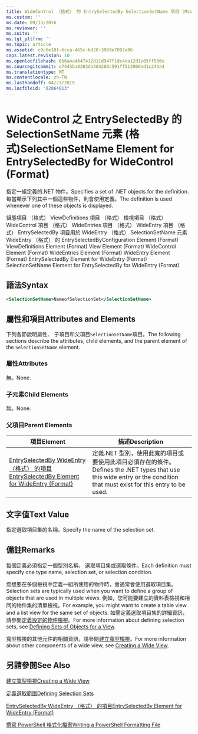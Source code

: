 ```yaml
---
title: WideControl （格式） 的 EntrySelectedBy SelectionSetName 項目 |Microsoft Docs
ms.custom: ''
ms.date: 09/13/2016
ms.reviewer: ''
ms.suite: ''
ms.tgt_pltfrm: ''
ms.topic: article
ms.assetid: c9c6e18f-6cca-465c-bd20-3969e7897a96
caps.latest.revision: 10
ms.openlocfilehash: 6b6a4a4647412d11d947f1dc4ea12d1e05ff536e
ms.sourcegitcommit: e7445ba8203da304286c591ff513900ad1c244a4
ms.translationtype: MT
ms.contentlocale: zh-TW
ms.lasthandoff: 04/23/2019
ms.locfileid: "62064013"
---
```

# <a name="selectionsetname-element-for-entryselectedby-for-widecontrol-format"></a><span data-ttu-id="c8424-102">WideControl 之 EntrySelectedBy 的 SelectionSetName 元素 (格式)</span><span class="sxs-lookup"><span data-stu-id="c8424-102">SelectionSetName Element for EntrySelectedBy for WideControl (Format)</span></span>

<span data-ttu-id="c8424-103">指定一組定義的.NET 物件。</span><span class="sxs-lookup"><span data-stu-id="c8424-103">Specifies a set of .NET objects for the definition.</span></span> <span data-ttu-id="c8424-104">每當顯示下列其中一個這些物件，則會使用定義。</span><span class="sxs-lookup"><span data-stu-id="c8424-104">The definition is used whenever one of these objects is displayed.</span></span>

<span data-ttu-id="c8424-105">組態項目 （格式） ViewDefinitions 項目 （格式） 檢視項目 （格式） WideControl 項目 （格式） WideEntries 項目 （格式） WideEntry 項目 （格式） EntrySelectedBy 項目用於 WideEntry （格式） SelectionSetName 元素WideEntry （格式） 的 EntrySelectedBy</span><span class="sxs-lookup"><span data-stu-id="c8424-105">Configuration Element (Format) ViewDefinitions Element (Format) View Element (Format) WideControl Element (Format) WideEntries Element (Format) WideEntry Element (Format) EntrySelectedBy Element for WideEntry (Format) SelectionSetName Element for EntrySelectedBy for WideEntry (Format)</span></span>

## <a name="syntax"></a><span data-ttu-id="c8424-106">語法</span><span class="sxs-lookup"><span data-stu-id="c8424-106">Syntax</span></span>

```xml
<SelectionSetName>NameofSelectionSet</SelectionSetName>

```

## <a name="attributes-and-elements"></a><span data-ttu-id="c8424-107">屬性和項目</span><span class="sxs-lookup"><span data-stu-id="c8424-107">Attributes and Elements</span></span>

<span data-ttu-id="c8424-108">下列各節說明屬性、 子項目和父項目`SelectionSetName`項目。</span><span class="sxs-lookup"><span data-stu-id="c8424-108">The following sections describe the attributes, child elements, and the parent element of the `SelectionSetName` element.</span></span>

### <a name="attributes"></a><span data-ttu-id="c8424-109">屬性</span><span class="sxs-lookup"><span data-stu-id="c8424-109">Attributes</span></span>

<span data-ttu-id="c8424-110">無。</span><span class="sxs-lookup"><span data-stu-id="c8424-110">None.</span></span>

### <a name="child-elements"></a><span data-ttu-id="c8424-111">子元素</span><span class="sxs-lookup"><span data-stu-id="c8424-111">Child Elements</span></span>

<span data-ttu-id="c8424-112">無。</span><span class="sxs-lookup"><span data-stu-id="c8424-112">None.</span></span>

### <a name="parent-elements"></a><span data-ttu-id="c8424-113">父項目</span><span class="sxs-lookup"><span data-stu-id="c8424-113">Parent Elements</span></span>

|<span data-ttu-id="c8424-114">項目</span><span class="sxs-lookup"><span data-stu-id="c8424-114">Element</span></span>|<span data-ttu-id="c8424-115">描述</span><span class="sxs-lookup"><span data-stu-id="c8424-115">Description</span></span>|
|-------------|-----------------|
|[<span data-ttu-id="c8424-116">EntrySelectedBy WideEntry （格式） 的項目</span><span class="sxs-lookup"><span data-stu-id="c8424-116">EntrySelectedBy Element for WideEntry (Format)</span></span>](./entryselectedby-element-for-wideentry-format.md)|<span data-ttu-id="c8424-117">定義.NET 型別，使用此寬的項目或要使用此項目必須存在的條件。</span><span class="sxs-lookup"><span data-stu-id="c8424-117">Defines the .NET types that use this wide entry or the condition that must exist for this entry to be used.</span></span>|

## <a name="text-value"></a><span data-ttu-id="c8424-118">文字值</span><span class="sxs-lookup"><span data-stu-id="c8424-118">Text Value</span></span>

<span data-ttu-id="c8424-119">指定選取項目集的名稱。</span><span class="sxs-lookup"><span data-stu-id="c8424-119">Specify the name of the selection set.</span></span>

## <a name="remarks"></a><span data-ttu-id="c8424-120">備註</span><span class="sxs-lookup"><span data-stu-id="c8424-120">Remarks</span></span>

<span data-ttu-id="c8424-121">每個定義必須指定一個型別名稱、 選取項目集或選取條件。</span><span class="sxs-lookup"><span data-stu-id="c8424-121">Each definition must specify one type name, selection set, or selection condition.</span></span>

<span data-ttu-id="c8424-122">您想要在多個檢視中定義一組所使用的物件時，會通常會使用選取項目集。</span><span class="sxs-lookup"><span data-stu-id="c8424-122">Selection sets are typically used when you want to define a group of objects that are used in multiple views.</span></span> <span data-ttu-id="c8424-123">例如，您可能要建立的資料表檢視和相同的物件集的清單檢視。</span><span class="sxs-lookup"><span data-stu-id="c8424-123">For example, you might want to create a table view and a list view for the same set of objects.</span></span> <span data-ttu-id="c8424-124">如需定義選取項目集的詳細資訊，請參閱[定義設定的物件檢視](./defining-selection-sets.md)。</span><span class="sxs-lookup"><span data-stu-id="c8424-124">For more information about defining selection sets, see [Defining Sets of Objects for a View](./defining-selection-sets.md).</span></span>

<span data-ttu-id="c8424-125">寬型檢視的其他元件的相關資訊，請參閱[建立寬型檢視](./creating-a-wide-view.md)。</span><span class="sxs-lookup"><span data-stu-id="c8424-125">For more information about other components of a wide view, see [Creating a Wide View](./creating-a-wide-view.md).</span></span>

## <a name="see-also"></a><span data-ttu-id="c8424-126">另請參閱</span><span class="sxs-lookup"><span data-stu-id="c8424-126">See Also</span></span>

[<span data-ttu-id="c8424-127">建立寬型檢視</span><span class="sxs-lookup"><span data-stu-id="c8424-127">Creating a Wide View</span></span>](./creating-a-wide-view.md)

[<span data-ttu-id="c8424-128">定義選取範圍</span><span class="sxs-lookup"><span data-stu-id="c8424-128">Defining Selection Sets</span></span>](./defining-selection-sets.md)

[<span data-ttu-id="c8424-129">EntrySelectedBy WideEntry （格式） 的項目</span><span class="sxs-lookup"><span data-stu-id="c8424-129">EntrySelectedBy Element for WideEntry (Format)</span></span>](./entryselectedby-element-for-wideentry-format.md)

[<span data-ttu-id="c8424-130">撰寫 PowerShell 格式化檔案</span><span class="sxs-lookup"><span data-stu-id="c8424-130">Writing a PowerShell Formatting File</span></span>](./writing-a-powershell-formatting-file.md)
